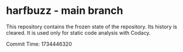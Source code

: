 # harfbuzz - main branch

This repository contains the frozen state of the repository.
Its history is cleared. It is used only for static code
analysis with Codacy.

Commit Time: 1734446320